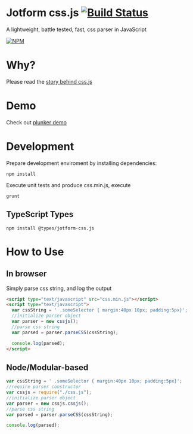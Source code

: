Jotform css.js [![Build Status](https://travis-ci.org/jotform/css.js.svg)](https://travis-ci.org/jotform/css.js)
================================================================================================================

A lightweight, battle tested, fast, css parser in JavaScript

[![NPM](https://nodei.co/npm/jotform-css.js.png)](https://nodei.co/npm/jotform-css.js/)

Why?
=====
Please read the [story behind css.js](https://medium.com/jotform-form-builder/writing-a-css-parser-in-javascript-3ecaa1719a43)


Demo
======

Check out
[plunker demo](http://embed.plnkr.co/qMRJpJ92BHNrJuCnbRFB/preview)

Development
======

Prepare development enviroment by installing dependencies:

```
npm install
```

Execute unit tests and produce css.min.js, execute

```
grunt
```

TypeScript Types
----------------
```
npm install @types/jotform-css.js
```

How to Use
===========

In browser
----------

Simply parse css string, and log the output

```html
<script type="text/javascript" src="css.min.js"></script>
<script type="text/javascript">
  var cssString = ' .someSelector { margin:40px 10px; padding:5px}';
  //initialize parser object
  var parser = new cssjs();
  //parse css string
  var parsed = parser.parseCSS(cssString);

  console.log(parsed);
</script>
```


Node/Modular-based
------------------


```js
var cssString = ' .someSelector { margin:40px 10px; padding:5px}';
//require parser constructor
var cssjs = require("./css.js");
//initialize parser object
var parser = new cssjs.cssjs();
//parse css string
var parsed = parser.parseCSS(cssString);

console.log(parsed);
```
